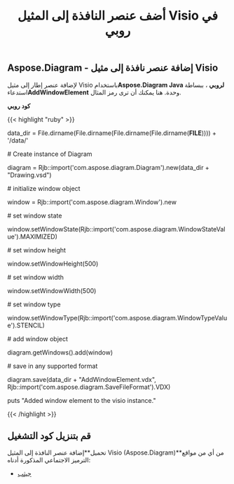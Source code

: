 ﻿---
title: أضف عنصر النافذة إلى المثيل Visio في روبي
type: docs
weight: 20
url: /ar/java/add-window-element-to-the-visio-instance-in-ruby/
---
## **Aspose.Diagram - إضافة عنصر نافذة إلى مثيل Visio**
 لإضافة عنصر إطار إلى مثيل Visio باستخدام**Aspose.Diagram Java لروبي** ، ببساطة استدعاء**AddWindowElement** وحدة. هنا يمكنك أن ترى رمز المثال.

**كود روبي**

{{< highlight "ruby" >}}

 data_dir = File.dirname(File.dirname(File.dirname(File.dirname(__FILE__)))) + '/data/'

\# Create instance of Diagram

diagram = Rjb::import('com.aspose.diagram.Diagram').new(data_dir + "Drawing.vsd")

\# initialize window object

window = Rjb::import('com.aspose.diagram.Window').new

\# set window state

window.setWindowState(Rjb::import('com.aspose.diagram.WindowStateValue').MAXIMIZED)

\# set window height

window.setWindowHeight(500)

\# set window width

window.setWindowWidth(500)

\# set window type

window.setWindowType(Rjb::import('com.aspose.diagram.WindowTypeValue').STENCIL)

\# add window object

diagram.getWindows().add(window)

\# save in any supported format

diagram.save(data_dir + "AddWindowElement.vdx", Rjb::import('com.aspose.diagram.SaveFileFormat').VDX)

puts "Added window element to the visio instance."

{{< /highlight >}}
## **قم بتنزيل كود التشغيل**
 تحميل**إضافة عنصر النافذة إلى المثيل Visio (Aspose.Diagram)**من أي من مواقع الترميز الاجتماعي المذكورة أدناه:

- [جيثب](https://github.com/asposediagram/Aspose.Diagram-for-Java/blob/master/Plugins/Aspose_Diagram_Java_for_Ruby/lib/asposediagramjava/WindowElements/addwindowelement.rb)

